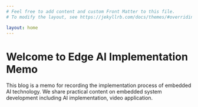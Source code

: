 ```yaml
---
# Feel free to add content and custom Front Matter to this file.
# To modify the layout, see https://jekyllrb.com/docs/themes/#overriding-theme-defaults

layout: home
---
```


<h1 class="welcome-title">Welcome to Edge AI Implementation Memo</h1>
This blog is a memo for recording the implementation process of embedded AI technology. We share practical content on embedded system development including AI implementation, video application.